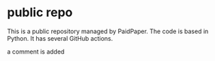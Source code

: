 # public repo

This is a public repository managed by PaidPaper. The code is based in Python. It has several GitHub actions.

a comment is added 

